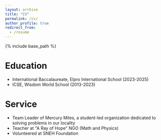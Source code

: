 ```yaml
---
layout: archive
title: "CV"
permalink: /cv/
author_profile: true
redirect_from:
  - /resume
---
```


{% include base_path %}

Education
======
* International Baccalaureate, Elpro International School (2023-2025)
* ICSE, Wisdom World School (2013-2023)

Service
======
* Team Leader of Mercury Miles, a student-led organization dedicated to solving problems in our locality
* Teacher at "A Ray of Hope" NGO (Math and Physics)
* Volunteered at SNEH Foundation
